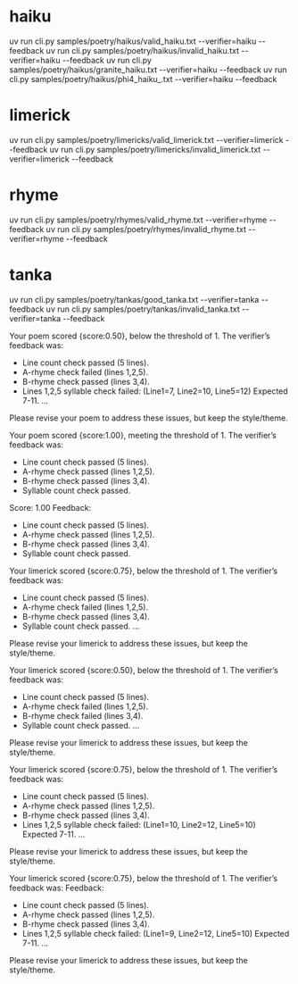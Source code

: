 
# haiku
uv run cli.py samples/poetry/haikus/valid_haiku.txt --verifier=haiku --feedback
uv run cli.py samples/poetry/haikus/invalid_haiku.txt --verifier=haiku --feedback
uv run cli.py samples/poetry/haikus/granite_haiku.txt --verifier=haiku --feedback
uv run cli.py samples/poetry/haikus/phi4_haiku_.txt --verifier=haiku --feedback

# limerick
uv run cli.py samples/poetry/limericks/valid_limerick.txt --verifier=limerick --feedback
uv run cli.py samples/poetry/limericks/invalid_limerick.txt --verifier=limerick --feedback

# rhyme
uv run cli.py samples/poetry/rhymes/valid_rhyme.txt --verifier=rhyme --feedback
uv run cli.py samples/poetry/rhymes/invalid_rhyme.txt --verifier=rhyme --feedback

# tanka
uv run cli.py samples/poetry/tankas/good_tanka.txt --verifier=tanka --feedback
uv run cli.py samples/poetry/tankas/invalid_tanka.txt --verifier=tanka --feedback



Your poem scored {score:0.50}, below the threshold of 1.
The verifier’s feedback was:
 - Line count check passed (5 lines).
 - A-rhyme check failed (lines 1,2,5).
 - B-rhyme check passed (lines 3,4).
 - Lines 1,2,5 syllable check failed: (Line1=7, Line2=10, Line5=12) Expected 7-11.
  ...

Please revise your poem to address these issues, but keep the style/theme.

Your poem scored {score:1.00}, meeting the threshold of 1.
The verifier’s feedback was:
 - Line count check passed (5 lines).
 - A-rhyme check passed (lines 1,2,5).
 - B-rhyme check passed (lines 3,4).
 - Syllable count check passed.
 

 Score: 1.00
Feedback:
 - Line count check passed (5 lines).
 - A-rhyme check passed (lines 1,2,5).
 - B-rhyme check passed (lines 3,4).
 - Syllable count check passed.


Your limerick scored {score:0.75}, below the threshold of 1.
The verifier’s feedback was:
 - Line count check passed (5 lines).
 - A-rhyme check failed (lines 1,2,5).
 - B-rhyme check passed (lines 3,4).
 - Syllable count check passed.
   ...

Please revise your limerick to address these issues, but keep the style/theme.

Your limerick scored {score:0.50}, below the threshold of 1.
The verifier’s feedback was:
 - Line count check passed (5 lines).
 - A-rhyme check failed (lines 1,2,5).
 - B-rhyme check failed (lines 3,4).
 - Syllable count check passed.
   ...

Please revise your limerick to address these issues, but keep the style/theme.


Your limerick scored {score:0.75}, below the threshold of 1.
The verifier’s feedback was:
 - Line count check passed (5 lines).
 - A-rhyme check passed (lines 1,2,5).
 - B-rhyme check passed (lines 3,4).
 - Lines 1,2,5 syllable check failed: (Line1=10, Line2=12, Line5=10) Expected 7-11.
   ...

Please revise your limerick to address these issues, but keep the style/theme.

Your limerick scored {score:0.75}, below the threshold of 1.
The verifier’s feedback was:
Feedback:
 - Line count check passed (5 lines).
 - A-rhyme check passed (lines 1,2,5).
 - B-rhyme check passed (lines 3,4).
 - Lines 1,2,5 syllable check failed: (Line1=9, Line2=12, Line5=10) Expected 7-11.
    ...

Please revise your limerick to address these issues, but keep the style/theme.



